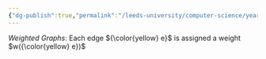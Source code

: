 ```yaml
---
{"dg-publish":true,"permalink":"/leeds-university/computer-science/year-1/discrete-mathematics/3-graph-theory/definitions/def-weighted-graph/","tags":["Definition"]}
---
```


*Weighted Graphs*: Each edge ${\color{yellow} e}$ is assigned a weight $w({\color{yellow} e})$
